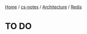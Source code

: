 [Home](https://mengxianbin.github.io) /
[cs-notes](https://mengxianbin.github.io/cs-notes/content) /
[Architecture](https://mengxianbin.github.io/cs-notes/content/Architecture) /
[Redis](https://mengxianbin.github.io/cs-notes/content/Architecture/Redis)

# TO DO
